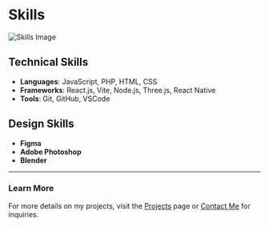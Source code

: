 # Skills

![Skills Image](assets/skills.png)

## Technical Skills
- **Languages**: JavaScript, PHP, HTML, CSS
- **Frameworks**: React.js, Vite, Node.js, Three.js, React Native
- **Tools**: Git, GitHub, VSCode

## Design Skills
- **Figma**
- **Adobe Photoshop**
- **Blender**

---

### Learn More
For more details on my projects, visit the [Projects](Projects.md) page or [Contact Me](ContactMe.md) for inquiries.
